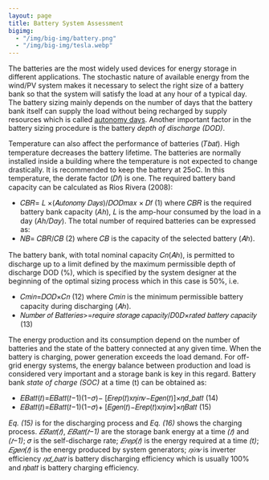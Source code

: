 ```yaml
---
layout: page
title: Battery System Assessment
bigimg:
  - "/img/big-img/battery.png"
  - "/img/big-img/tesla.webp"
---
```


The batteries are the most widely used devices for energy storage in different applications. The stochastic nature of available energy from the wind/PV system makes it necessary to select the right size of a battery bank so that the system will satisfy the load at any hour of a typical day. The battery sizing mainly depends on the number of days that the battery bank itself can supply the load without being recharged by supply resources which is called [autonomy days](https://www.riello-ups.com/questions/17-what-does-autonomy-mean#:~:text=The%20battery%20duration%20at%20a,Diesel%20Generator%20should%20be%20considered.). Another important factor in the battery sizing procedure is the battery *depth of discharge (DOD)*.

Temperature can also affect the performance of batteries (𝑇𝑏𝑎𝑡). High temperature decreases the battery lifetime. The batteries are normally installed inside a building where the temperature is not expected to change drastically. It is recommended to keep the battery at 25oC. In this temperature, the derate factor (𝐷𝑓) is one. The required battery band capacity can be calculated as Rios Rivera (2008): 
- 𝐶𝐵𝑅= 𝐿 ×(𝐴𝑢𝑡𝑜𝑛𝑜𝑚𝑦 𝐷𝑎𝑦𝑠)/𝐷𝑂𝐷𝑚𝑎𝑥 × 𝐷𝑓    (1)
where 𝐶𝐵𝑅 is the required battery bank capacity (*Ah*), 𝐿 is the amp-hour consumed by the load in a day (*Ah/Day*). The total number of required batteries can be expressed as:
- 𝑁𝐵= 𝐶𝐵𝑅/𝐶𝐵    (2)
where 𝐶𝐵 is the capacity of the selected battery (𝐴ℎ).

The battery bank, with total nominal capacity 𝐶𝑛(𝐴ℎ), is permitted to discharge up to a limit defined by the maximum permissible depth of discharge DOD (%), which is specified by the system designer at the beginning of the optimal sizing process which in this case is 50%, i.e.
- 𝐶𝑚𝑖𝑛=𝐷𝑂𝐷×𝐶𝑛    (12)
where 𝐶𝑚𝑖𝑛 is the minimum permissible battery capacity during discharging (𝐴ℎ).
- 𝑁𝑢𝑚𝑏𝑒𝑟 𝑜𝑓 𝐵𝑎𝑡𝑡𝑒𝑟𝑖𝑒𝑠>=𝑟𝑒𝑞𝑢𝑖𝑟𝑒 𝑠𝑡𝑜𝑟𝑎𝑔𝑒 𝑐𝑎𝑝𝑎𝑐𝑖𝑡𝑦/𝐷0𝐷×𝑟𝑎𝑡𝑒𝑑 𝑏𝑎𝑡𝑡𝑒𝑟𝑦 𝑐𝑎𝑝𝑎𝑐𝑖𝑡𝑦    (13)
  
The energy production and its consumption depend on the number of batteries and the state of the battery connected at any given time. When the battery is charging, power generation exceeds the load demand. For off-grid energy systems, the energy balance between production and load is considered very important and a storage bank is key in this regard. Battery bank *state of charge (SOC)* at a time (t) can be obtained as:
- 𝐸𝐵𝑎𝑡𝑡(𝑡)=𝐸𝐵𝑎𝑡𝑡(𝑡−1)(1−𝜎)− [𝐸𝑟𝑒𝑝(𝑡)x𝜂𝑖𝑛𝑣−𝐸𝑔𝑒𝑛(𝑡)]×𝜂𝑑_𝑏𝑎𝑡𝑡    (14)
- 𝐸𝐵𝑎𝑡𝑡(𝑡)=𝐸𝐵𝑎𝑡𝑡(𝑡−1)(1−𝜎)+ [𝐸𝑔𝑒𝑛(𝑡)−𝐸𝑟𝑒𝑝(𝑡)x𝜂𝑖𝑛𝑣]×𝜂𝐵𝑎𝑡𝑡    (15)

*Eq. (15)* is for the discharging process and *Eq. (16)* shows the charging process. *𝐸𝐵𝑎𝑡𝑡(𝑡)*, *𝐸𝐵𝑎𝑡𝑡(𝑡−1)* are the storage bank energy at a time *(𝑡)* and *(𝑡−1)*; 𝜎 is the self-discharge rate; *𝐸𝑟𝑒𝑝(𝑡)* is the energy required at a time *(t)*; *𝐸𝑔𝑒𝑛(𝑡)* is the energy produced by system generators; *𝜂𝑖𝑛𝑣* is inverter efficiency *𝜂𝑑_𝑏𝑎𝑡𝑡* is battery discharging efficiency which is usually 100% and 𝜂𝑏𝑎𝑡𝑡 is battery charging efficiency.
